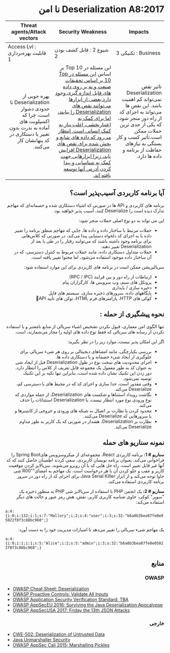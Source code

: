 # <div dir="rtl" align="right">Deserialization A8:2017 نا امن </div>

| Threat agents/Attack vectors | Security Weakness           | Impacts               |
| -- | -- | -- |
| Access Lvl : قابلیت بهره‌برداری 1 | شیوع 2 : قابل کشف بودن 2 | تکنیکی 3 : Business |
| <div dir="rtl" align="right">بهره جویی از Deserialization تا حدودی دشوار است، چرا که اکسپلویت های آماده به ندرت بدون تغییر یا دستکاری در کد پنهانشان کار می‌کنند.</div> | <div dir="rtl" align="right">این مسئله در Top 10 بر اساس <a href="https://owasp.blogspot.com/2017/08/owasp-top-10-2017-project-update.html">این مسئله در Top 10  بر اساس تحقیقات صنعت و نه بر روی داده های قابل اندازه گیری وجود دارد.بعضی از ابزارها می‌توانند نقص های Deserialization را بیابند، اما برای کمک به اعتباربخشی، اغلب نیاز به کمک انسانی است. انتظار می‌رود که داده های شایع و پخش شده برای نقص های Deserialization افزایش یابد، زیرا ابزارهایی جهت کمک به شناسایی و پیدا کردن آدرس آنها توسعه یافته اند. </div> | <div dir="rtl" align="right">تاثير نقص Deserialization نمی‌تواند کم اهميت باشد. این نقص ها می‌تواند به اجرای کد از راه دور منجر شود، که یکی از جدی ترین حملات ممکن است.تأثیر کسب و کار بستگی به نیازهای حفاظت از برنامه و داده ها دارد.</div> |

## <div dir="rtl" align="right">آیا برنامه کاربردی آسیب‌پذیر است؟</div>

<p dir="rtl" align="right">برنامه های کاربردی و API ها در صورتی که اشیاء دستکاری شده و خصمانه‌‌ای که مهاجم تدارک دیده است را Deserialize کنند، آسیب پذیر خواهند بود.</p>

<p dir="rtl" align="right">این می تواند به دو نوع اصلی حملات منجر شود:</p>

<ul dir="rtl" align="right">
  <li>
    حملات مرتبط با ساختار داده و داده ها، جایی که مهاجم منطق برنامه را تغییر داده یا به اجرای کد دلخواه دستیابی پیدا می‌کند، در صورتی که کلاس‌هایی برای برنامه وجود داشته باشند که می‌توانند رفتار را در طی یا بعد از Deserialization تغییر دهند.
  </li>
  <li>
    حملات متداول دستکاری داده، مانند حملات مربوط به کنترل دسترسی، که در آن ساختار داده موجود استفاده می‌شود، اما محتوا تغییر یافته است.
  </li>
</ul>

<p dir="rtl" align="right">سریالیزیشن ممکن است در برنامه های کاربردی برای این موارد استفاده شود:</p>

<ul dir="rtl" align="right">
  <li>
    ارتباطات از راه دور و بین فرایند (RPC / IPC)
  </li>
  <li>
پروتکل های سیم، وب سرویس ها، کارگزاران پیام
  </li>
  <li>
    ذخیره سازی / پایداری
  </li>
  <li>
    پایگاههای داده، سرورهای ذخیره سازی، سیستم های فایل
  </li>
  <li>
   کوکی های HTTP، پارامترهای فرم HTML، توکن های تأیید API
  </li>
</ul>

## <div dir="rtl" align="right">نحوه پیشگیری از حمله :</div>

<p dir="rtl" align="right">تنها الگوی امن معماری، قبول نکردن تشخیص اشیاء سریالی از منابع نامعتبر و یا استفاده نکردن از رسانه های سریالی که فقط نوع داده های اولیه را مجاز می‌شمارند، است.</p>

<p dir="rtl" align="right">اگر این امکان پذیر نیست، موارد زیر را در نظر بگیرید:</p>

<ul dir="rtl" align="right">
  <li>
بررسی یکپارچگی،‌ مانند امضاهای دیجیتالی بر روی هر شیء سریالی برای جلوگیری از ایجاد شیء خصمانه و یا دستکاری داده ها.
  </li>
  <li>
    اجرای محدودیت های سخت نوع در طول Deserialization قبل از ایجاد شی به عنوان کد به طور معمول یک مجموعه قابل تعریف از کلاس را انتظار دارد. دور زدن این تکنیک نشان داده شده است، بنابراین تنها تکیه بر این تکنیک توصیه نمی‌شود.
  </li>
  <li>
وقتی مقدور است،‌ جدا سازی و اجرای کد که در محیط های با دسترسی کم، Deserialize می‌کند.
  </li>
  <li>
   نگاشت رویداد استثناها و شکست های Deserialization، از جمله مواردی که نوع ورودی نوع مورد انتظار نیست، یا Deserialization استثنائات را حذف می‌کند.
  </li>
  <li>
محدود کردن یا نظارت بر اتصال به شبکه های ورودی و خروجی از کانتینرها و یا سرورهایی که Deserialize می‌کنند.
  </li>
  <li>
نظارت بر Deserialization، هشدار در صورتی که یک کاربر به طور مداوم Deserialize می‌کند.
  </li>
</ul>

## <div dir="rtl" align="right">نمونه سناریو های حمله</div>

<p dir="rtl" align="right"><strong>سناریو # 1: </strong>برنامه کاربردی React، مجموعه‌ای از میکروسرویس هایSpring Boot  را فراخوانی می‌کند. بعنوان برنامه نویسان کاربردی، سعی کردند اطمینان حاصل کنند که کد آنها غیر قابل تغییر است. راه حل هایی که با آن روبرو می‌شوند، سریالایز کردن موقعیت کاربر و عقب و جلو کردن آن با هر درخواست است. یک مهاجم به امضای""R00 شی جاوا توجه می‌کند و از ابزار Java Serial Killer  برای اجرای کد از راه دور در سرور برنامه کاربردی استفاده می‌کند.</p>

<p dir="rtl" align="right"><strong>سناریو # 2: </strong>یک انجمن PHP با استفاده از سریالایز شی PHP به منظور ذخیره یک "سوپر" کوکی، حاوی شناسه کاربری کاربر، نقش، هش رمز عبور و حالت های دیگر استفاده می‌کند:</p>

`a:4:{i:0;i:132;i:1;s:7:"Mallory";i:2;s:4:"user";i:3;s:32:"b6a8b3bea87fe0e05022f8f3c88bc960";}`

<p dir="rtl" align="right">یک مهاجم شیء سریالی را تغییر می‌دهد تا امتیازات مدیریت خود را به دست آورد:</p>

`a:4:{i:0;i:1;i:1;s:5:"Alice";i:2;s:5:"admin";i:3;s:32:"b6a8b3bea87fe0e05022f8f3c88bc960";}`

## <div dir="rtl" align="right">منابع</div>

### <div dir="rtl" align="right">OWASP</div> 

- [OWASP Cheat Sheet: Deserialization](https://cheatsheetseries.owasp.org/cheatsheets/Deserialization_Cheat_Sheet.html)
- [OWASP Proactive Controls: Validate All Inputs](https://owasp.org/www-project-proactive-controls/v3/en/c5-validate-inputs)
- [OWASP Application Security Verification Standard: TBA](https://github.com/OWASP/ASVS/blob/v4.0.2/4.0/en/0x11-V2-Authentication.md)
- [OWASP AppSecEU 2016: Surviving the Java Deserialization Apocalypse](https://speakerdeck.com/pwntester/surviving-the-java-deserialization-apocalypse)
- [OWASP AppSecUSA 2017: Friday the 13th JSON Attacks](https://speakerdeck.com/pwntester/friday-the-13th-json-attacks)

### <div dir="rtl" align="right">خارجی</div>

- [CWE-502: Deserialization of Untrusted Data](https://cwe.mitre.org/data/definitions/502.html)
- [Java Unmarshaller Security](https://github.com/mbechler/marshalsec)
- [OWASP AppSec Cali 2015: Marshalling Pickles](https://frohoff.github.io/appseccali-marshalling-pickles/)
